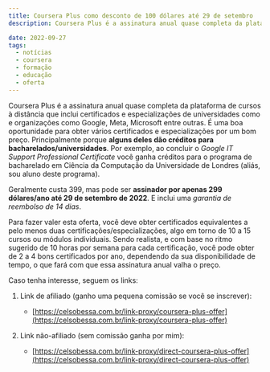 ```yaml
---
title: Coursera Plus como desconto de 100 dólares até 29 de setembro
description: Coursera Plus é a assinatura anual quase completa da plataforma de cursos à distância que inclui certificados e especializações de universidades como e organizações como Google, Meta, Microsoft entre outras. É uma boa oportunidade para obter vários certificados e especializações por um bom preço.

date: 2022-09-27
tags:
  - notícias
  - coursera
  - formação
  - educação
  - oferta
---
```


Coursera Plus é a assinatura anual quase completa da plataforma de cursos à distância que inclui certificados e especializações de universidades como e organizações como Google, Meta, Microsoft entre outras. É uma boa oportunidade para obter vários certificados e especializações por um bom preço. Principalmente porque **alguns deles dão créditos para bacharelados/universidades**. Por exemplo, ao concluir o _Google IT Support Professional Certificate_ você ganha créditos para o programa de bacharelado em Ciência da Computação da Universidade de Londres (aliás, sou aluno deste programa).

Geralmente custa 399, mas pode ser **assinador por apenas 299 dólares/ano até 29 de setembro de 2022**. E inclui uma _garantia de reembolso de 14 dias_.

Para fazer valer esta oferta, você deve obter certificados equivalentes a pelo menos duas certificações/especializações, algo em torno de 10 a 15 cursos ou módulos individuais. Sendo realista, e com base no ritmo sugerido de 10 horas por semana para cada certificação, você pode obter de 2 a 4 bons certificados por ano, dependendo da sua disponibilidade de tempo, o que fará com que essa assinatura anual valha o preço.

Caso tenha interesse, seguem os links:

1) Link de afiliado (ganho uma pequena comissão se você se inscrever):
   - [https://celsobessa.com.br/link-proxy/coursera-plus-offer](https://celsobessa.com.br/link-proxy/coursera-plus-offer)

2) Link não-afiliado (sem comissão ganha por mim):
   - [https://celsobessa.com.br/link-proxy/direct-coursera-plus-offer](https://celsobessa.com.br/link-proxy/direct-coursera-plus-offer)
